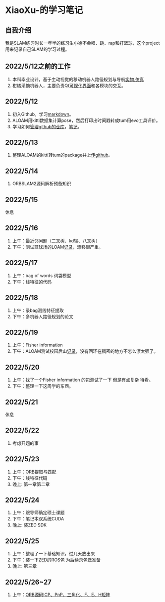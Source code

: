 # XiaoXu-的学习笔记
## 自我介绍
我是SLAM练习时长一年半的练习生小徐不会唱、跳、rap和打篮球，这个project用来记录自己SLAM的学习过程。
## 2022/5/12之前的工作
1. 本科毕业设计，基于主动视觉的移动机器人路径规划与导航[实物](https://www.bilibili.com/video/BV1UA411g7Lu?spm_id_from=333.999.0.0),[仿真](https://www.bilibili.com/video/BV1gB4y1u7my?spm_id_from=333.999.0.0)
2. 柑橘采摘机器人，主要负责Qt[可视化界面](https://github.com/LeiXu1999/SLAM-Learning-Notes/tree/main/%E5%AD%A6%E4%B9%A0%E8%AE%B0%E5%BD%95/%E6%9F%91%E6%A9%98%E9%87%87%E6%91%98%E5%8F%AF%E8%A7%86%E5%8C%96%E7%95%8C%E9%9D%A2)和各模块的交互。
## 2022/5/12
1. 初入Github，学习[markdown](https://github.com/LeiXu1999/XiaoXu-/blob/main/%E5%AD%A6%E4%B9%A0%E8%AE%B0%E5%BD%95/Markdown.md)。
2. ALOAM用kitti数据集计算pose，然后打印出时间戳转成tum用evo工具评价。
3. 学习如何[管理github的仓库](https://www.bilibili.com/video/BV1Vh41187ik?spm_id_from=333.1007.top_right_bar_window_default_collection.content.click)，[笔记](https://github.com/LeiXu1999/SLAM-Learning-Notes/blob/main/%E5%AD%A6%E4%B9%A0%E8%AE%B0%E5%BD%95/git%E7%AE%A1%E7%90%86github%E7%AE%80%E4%BB%8B.md)。
## 2022/5/13
1. 整理ALOAM的kitti转tum的package并[上传github](https://github.com/LeiXu1999/A-LOAM-for-kitti-dataset-to-tum.git)。
## 2022/5/14
1. ORBSLAM2源码解析预备知识
## 2022/5/15
休息
## 2022/5/16
1. 上午：最近邻问题（二叉树、kd输、八叉树）
2. 下午：测试篮球场的LOAM[记录](https://github.com/LeiXu1999/SLAM-Learning-Notes/tree/main/%E5%AD%A6%E4%B9%A0%E8%AE%B0%E5%BD%95/ALOAM%20%E5%AE%9E%E9%AA%8C%E8%AE%B0%E5%BD%95/2022_05_16%E5%85%AB%E5%85%AC%E5%AF%93%E5%92%8C%E7%AF%AE%E7%90%83%E5%9C%BA)，漂移很严重。
## 2022/5/17
1. 上午：bag of words 词袋模型 
2. 下午：线特征的代码
## 2022/5/18
1. 上午：录bag测线特征提取
2. 下午：多机器人路径规划的论文
## 2022/5/19
1. 上午：Fisher information
2. 下午：ALOAM测试校园后山[记录](https://github.com/LeiXu1999/SLAM-Learning-Notes/tree/main/%E5%AD%A6%E4%B9%A0%E8%AE%B0%E5%BD%95/ALOAM%20%E5%AE%9E%E9%AA%8C%E8%AE%B0%E5%BD%95/2022_05_18%E5%90%8E%E5%B1%B1/%E5%90%8E%E5%B1%B1)，没有回环在稠密的地方不怎么漂太强了。
## 2022/5/20
1. 上午：找了一个Fisher information 的包测试了一下 但是有点复杂 待看。
2. 下午：整理一下这周学的东西。
## 2022/5/21
休息
## 2022/5/22
1. 考虑开题的事
## 2022/5/23
1. 上午：ORB提取与匹配
2. 下午：线特征代码
3. 晚上: 第一章第二章
## 2022/5/24
1. 上午：跟导师确定硕士课题
2. 下午：笔记本双系统CUDA
3. 晚上: 装ZED SDK
## 2022/5/25
1. 上午：整理了一下基础知识，过几天放出来
2. 下午：装一下ZED的ROS包 为后续录包做准备
3. 晚上: 第三章
## 2022/5/26~27
1. 上午：[ORB源码ICP、PnP、三角化、F、E、H矩阵]()
